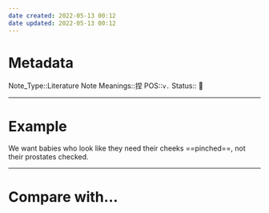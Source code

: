 ```yaml
---
date created: 2022-05-13 00:12
date updated: 2022-05-13 00:12
---
```


# Metadata

Note_Type::Literature Note
Meanings::捏
POS::`v.`
Status:: 👶

---

# Example

We want babies who look like they need their cheeks ==pinched==, not their prostates checked.

---

# Compare with...
